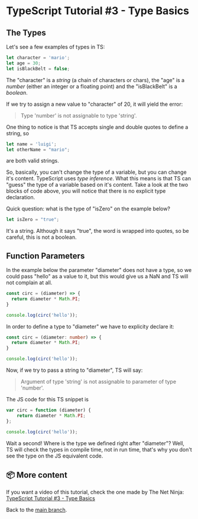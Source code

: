# TypeScript Tutorial #3 - Type Basics

## The Types
Let's see a few examples of types in TS:
```ts
let character = 'mario';
let age = 30;
let isBlackBelt = false;
```
The "character" is a <i>string</i> (a chain of characters or chars), the "age" is a <i>number</i> (either an integer or a floating point) and the "isBlackBelt" is a <i>boolean</i>.

If we try to assign a new value to "character" of 20, it will yield the error:
>Type 'number' is not assignable to type 'string'. 

One thing to notice is that TS accepts single and double quotes to define a string, so 
```ts
let name = 'luigi';
let otherName = "mario";
```
are both valid strings.

So, basically, you can't change the type of a variable, but you can change it's content.
TypeScript uses <i>type inference</i>. What this means is that TS can "guess" the type of a variable based on it's content. Take a look at the two blocks of code above, you will notice that there is no explicit type declaration.

Quick question: what is the type of "isZero" on the example below?
```ts
let isZero = "true";
```
It's a string. Although it says "true", the word is wrapped into quotes, so be careful, this is not a boolean.

## Function Parameters
In the example below the parameter "diameter" does not have a type, so we could pass "hello" as a value to it, but this would give us a NaN and TS will not complain at all.
```ts
const circ = (diameter) => {
  return diameter * Math.PI;
}

console.log(circ('hello'));
```
In order to define a type to "diameter" we have to explicity declare it:
```ts
const circ = (diameter: number) => {
  return diameter * Math.PI;
}

console.log(circ('hello'));
```
Now, if we try to pass a string to "diameter", TS will say: 
>Argument of type 'string' is not assignable to parameter of type 'number'. 

The JS code for this TS snippet is
```js
var circ = function (diameter) {
    return diameter * Math.PI;
};

console.log(circ('hello'));
```
Wait a second! Where is the type we defined right after "diameter"? Well, TS will check the types in compile time, not in run time, that's why you don't see the type on the JS equivalent code.

## 📦 More content
If you want a video of this tutorial, check the one made by The Net Ninja: [TypeScript Tutorial #3 - Type Basics](https://www.youtube.com/watch?v=0DzDqtcxnz0&list=PL4cUxeGkcC9gUgr39Q_yD6v-bSyMwKPUI&index=3)


Back to the [main branch](https://github.com/Henrique-Peixoto/typescript-the-net-ninja).
